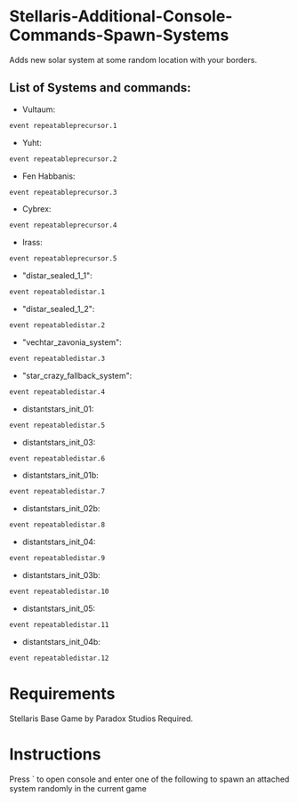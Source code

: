 # Stellaris-Additional-Console-Commands-Spawn-Systems
Adds new solar system at some random location with your borders.  

## List of Systems and commands:  
- Vultaum: 
```bash 
event repeatableprecursor.1
```
- Yuht: 
```bash 
event repeatableprecursor.2 
```  
- Fen Habbanis: 
```bash 
event repeatableprecursor.3
```
- Cybrex: 
```bash 
event repeatableprecursor.4
```
- Irass: 
```bash 
event repeatableprecursor.5 
```
- "distar_sealed_1_1": 
```bash 
event repeatabledistar.1 
```
- "distar_sealed_1_2": 
```bash 
event repeatabledistar.2 
```
- "vechtar_zavonia_system": 
```bash 
event repeatabledistar.3 
```
- "star_crazy_fallback_system": 
```bash 
event repeatabledistar.4  
```
- distantstars_init_01: 
```bash 
event repeatabledistar.5  
```
- distantstars_init_03: 
```bash 
event repeatabledistar.6 
```
- distantstars_init_01b: 
```bash 
event repeatabledistar.7 
```
- distantstars_init_02b: 
```bash 
event repeatabledistar.8  
```
- distantstars_init_04: 
```bash 
event repeatabledistar.9  
```
- distantstars_init_03b: 
```bash 
event repeatabledistar.10
```
- distantstars_init_05: 
```bash 
event repeatabledistar.11 
```
- distantstars_init_04b: 
```bash 
event repeatabledistar.12  
```


 # Requirements

Stellaris Base Game by Paradox Studios Required. 

 # Instructions
 
Press ` to open console and enter one of the following to spawn an attached system randomly in the current game


